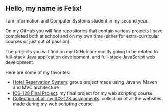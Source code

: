 ## Hello, my name is Felix!
I am Information and Computer Systems student in my second year.

On my GitHub you will find repositories that contain various projects I have completed both at school and on my own time (either for extra-curricular courses or just out of passion).

The projects you will find on my GitHub are mostly going to be related to full-stack Java application development, and full-stack JavaScript web development.

Here are some of my favorites:
- [Hotel Reservation System](https://github.com/felacc/hotel-reservation-system): group project made using Java w/ Maven and MVC architecture
- [ICS-128 Final Project](https://github.com/felacc/ics128-final): my final project for my web scripting course
- [Collection of all my ICS-128 assignments](https://github.com/felacc/ics128-assignments): collection of all the websites made during my web scripting course

<!---
Felacc/Felacc is a ✨ special ✨ repository because its `README.md` (this file) appears on your GitHub profile.
You can click the Preview link to take a look at your changes.
--->
